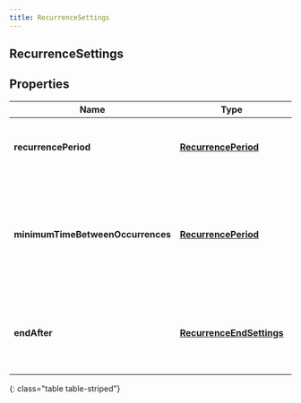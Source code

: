 ```yaml
---
title: RecurrenceSettings
---
```

## RecurrenceSettings


## Properties

| Name | Type | Description | Notes |
| ------------ | ------------- | ------------- | ------------- |
| **recurrencePeriod** | <!----><!---->[**RecurrencePeriod**](RecurrencePeriod.html)<!----> | The recurrence period of the activity plan |  |
| **minimumTimeBetweenOccurrences** | <!----><!---->[**RecurrencePeriod**](RecurrencePeriod.html)<!----> | Constraint indicating the minimum time in hours between recurrences of the activity plan |  |
| **endAfter** | <!----><!---->[**RecurrenceEndSettings**](RecurrenceEndSettings.html)<!----> | Settings controlling when to end the recurrence for the activity plan |  |
{: class="table table-striped"}



